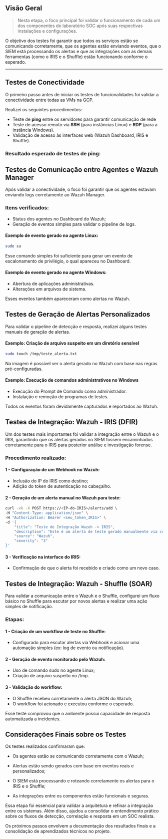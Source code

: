 ## Visão Geral

> Nesta etapa, o foco principal foi validar o funcionamento de cada um dos componentes do laboratório SOC após suas respectivas instalações e configurações.

O objetivo dos testes foi garantir que todos os serviços estão se comunicando corretamente, que os agentes estão enviando eventos, que o SIEM está processando os alertas e que as integrações com as demais ferramentas (como o IRIS e o Shuffle) estão funcionando conforme o esperado.

---

## Testes de Conectividade

O primeiro passo antes de iniciar os testes de funcionalidades foi validar a conectividade entre todas as VMs na GCP.

Realizei os seguintes procedimentos:

- Teste de **ping** entre os servidores para garantir comunicação de rede
- Teste de acesso remoto via **SSH** (para instâncias Linux) e **RDP** (para a instância Windows).
- Validação de acesso às interfaces web (Wazuh Dashboard, IRIS e Shuffle).

### Resultado esperado de testes de ping:
<!-- Inserir imagem: ping_test.png -->
<!-- Img 12 - Teste de conectividade entre as VMs usando o comando ping. -->

## Testes de Comunicação entre Agentes e Wazuh Manager

Após validar a conectividade, o foco foi garantir que os agentes estavam enviando logs corretamente ao Wazuh Manager.

### Itens verificados:

- Status dos agentes no Dashboard do Wazuh;
- Geração de eventos simples para validar o pipeline de logs.

#### Exemplo de evento gerado no agente Linux:

``` bash
sudo su
```
Esse comando simples foi suficiente para gerar um evento de escalonamento de privilégio, o qual apareceu no Dashboard.

<!-- Inserir imagem: wazuh_alert_privilege_escalation.png -->
<!-- Img 13 - Alerta de escalonamento de privilégio gerado após execução do comando 'sudo su' no agente Linux -->

#### Exemplo de evento gerado no agente Windows:

- Abertura de aplicações administrativas.
- Alterações em arquivos de sistema.

Esses eventos também apareceram como alertas no Wazuh.

## Testes de Geração de Alertas Personalizados

Para validar o pipeline de detecção e resposta, realizei alguns testes manuais de geração de alertas.

#### Exemplo: Criação de arquivo suspeito em um diretório sensível

``` bash
sudo touch /tmp/teste_alerta.txt
```
<!-- Inserir imagem: wazuh_alert_file_creation.png -->
<!-- Img 14 - Alerta gerado no Wazuh após a criação de um arquivo suspeito no agente Linux. -->

Na imagem é possível ver o alerta gerado no Wazuh com base nas regras pré-configuradas.

#### Exemplo: Execução de comandos administrativos no Windows
- Execução do Prompt de Comando como administrador.
- Instalação e remoção de programas de testes.

Todos os eventos foram devidamente capturados e reportados ao Wazuh.

## Testes de Integração: Wazuh - IRIS (DFIR)

Um dos testes mais importantes foi validar a integração entre o Wazuh e o IRIS, garantindo que os alertas gerados no SIEM fossem encaminhados corretamente para o IRIS para posterior análise e investigação forense.

### Procedimento realizado:

#### 1 - Configuração de um Webhook no Wazuh:
- Inclusão do IP do IRIS como destino;
- Adição do token de autenticação no cabeçalho.

<!-- Inserir imagem: wazuh_webhook_conf.png -->
<!-- Img 15 -- Configuração do Webhook no Wazuh para envio de alertas ao IRIS. -->

#### 2 - Geração de um alerta manual no Wazuh para teste:
``` bash
curl -vk -X POST https://<IP-do-IRIS>/alerts/add \
-H "Content-Type: application/json" \
-H "Authorization: Bearer <seu_token_IRIS>" \
-d '{
    "title": "Teste de Integração Wazuh -> IRIS",
    "description": "Este é um alerta de teste gerado manualmente via curl para validar a integração.",
    "source": "Wazuh",
    "severity": "3"
}'
```

#### 3 - Verificação na interface do IRIS:
- Confirmação de que o alerta foi recebido e criado como um novo caso.

<!-- Inserir imagem: iris_alert_received.png -->
<!-- Img 16 - Visualização do alerta recebido na interface do IRIS, já registrado como novo caso para investigação. -->

## Testes de Integração: Wazuh - Shuffle (SOAR)

Para validar a comunicação entre o Wazuh e o Shuffle, configurei um fluxo básico no Shuffle para escutar por novos alertas e realizar uma ação simples de notificação.

### Etapas:

#### 1 - Criação de um workflow de teste no Shuffle:
 - Configurado para escutar alertas via Webhook e acionar uma automação simples (ex: log de evento ou notificação).

#### 2 - Geração de evento monitorado pelo Wazuh:

- Uso de comando sudo no agente Linux;
- Criação de arquivo suspeito no /tmp.

#### 3 - Validação do workflow:

- O Shuffle recebeu corretamente o alerta JSON do Wazuh;
- O workflow foi acionado e executou conforme o esperado.

Esse teste comprovou que o ambiente possui capacidade de resposta automatizada a incidentes.

<!-- Img 17 -->

## Considerações Finais sobre os Testes

Os testes realizados confirmaram que:

- Os agentes estão se comunicando corretamente com o Wazuh;

- Alertas estão sendo gerados com base em eventos reais e personalizados;

- O SIEM está processando e roteando corretamente os alertas para o IRIS e o Shuffle;

- As integrações entre os componentes estão funcionais e seguras.

Essa etapa foi essencial para validar a arquitetura e refinar a integração entre os sistemas. Além disso, ajudou a consolidar o entendimento prático sobre os fluxos de detecção, correlação e resposta em um SOC realista.

Os próximos passos envolvem a documentação dos resultados finais e a consolidação de aprendizados técnicos no projeto.
